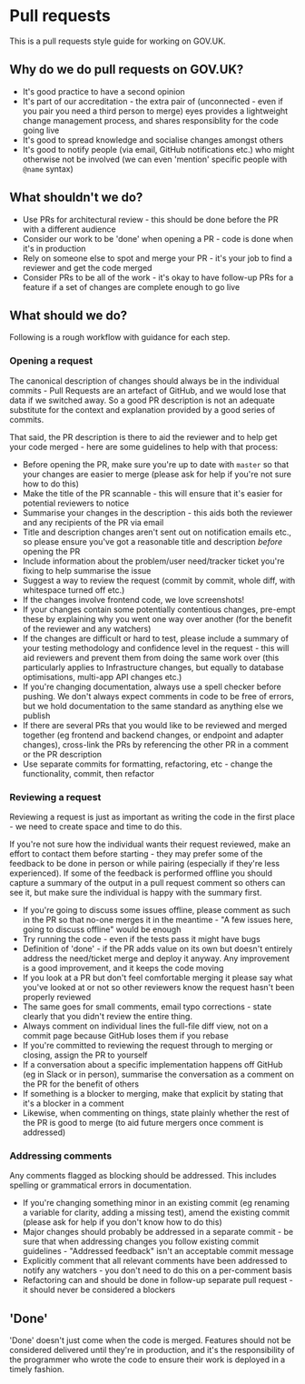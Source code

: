 # Pull requests

This is a pull requests style guide for working on GOV.UK.

## Why do we do pull requests on GOV.UK?

- It's good practice to have a second opinion
- It's part of our accreditation - the extra pair of (unconnected - even if you
  pair you need a third person to merge) eyes provides a lightweight change
  management process, and shares responsiblity for the code going live
- It's good to spread knowledge and socialise changes amongst others
- It's good to notify people (via email, GitHub notifications etc.) who might
  otherwise not be involved (we can even 'mention' specific people with `@name`
  syntax)

## What shouldn't we do?

- Use PRs for architectural review - this should be done before the PR with a
  different audience
- Consider our work to be 'done' when opening a PR - code is done when it's in
  production
- Rely on someone else to spot and merge your PR - it's your job to find a
  reviewer and get the code merged
- Consider PRs to be all of the work - it's okay to have follow-up PRs for a
  feature if a set of changes are complete enough to go live

## What should we do?

Following is a rough workflow with guidance for each step.

### Opening a request

The canonical description of changes should always be in the individual
commits - Pull Requests are an artefact of GitHub, and we would lose that data
if we switched away. So a good PR description is not an adequate substitute for
the context and explanation provided by a good series of commits.

That said, the PR description is there to aid the reviewer and to help get your
code merged - here are some guidelines to help with that process:

- Before opening the PR, make sure you're up to date with `master` so that your
  changes are easier to merge (please ask for help if you're not sure how to do
  this)
- Make the title of the PR scannable - this will ensure that it's easier for
  potential reviewers to notice
- Summarise your changes in the description - this aids both the reviewer and
  any recipients of the PR via email
- Title and description changes aren't sent out on notification emails etc., so
  please ensure you've got a reasonable title and description *before* opening
  the PR
- Include information about the problem/user need/tracker ticket you're fixing
  to help summarise the issue
- Suggest a way to review the request (commit by commit, whole diff, with
  whitespace turned off etc.)
- If the changes involve frontend code, we love screenshots!
- If your changes contain some potentially contentious changes, pre-empt these
  by explaining why you went one way over another (for the benefit of the
  reviewer and any watchers)
- If the changes are difficult or hard to test, please include a summary of your
  testing methodology and confidence level in the request - this will aid
  reviewers and prevent them from doing the same work over (this particularly
  applies to Infrastructure changes, but equally to database optimisations,
  multi-app API changes etc.)
- If you're changing documentation, always use a spell checker before pushing.
  We don't always expect comments in code to be free of errors, but we hold
  documentation to the same standard as anything else we publish
- If there are several PRs that you would like to be reviewed and merged together
  (eg frontend and backend changes, or endpoint and adapter changes), cross-link
  the PRs by referencing the other PR in a comment or the PR description
- Use separate commits for formatting, refactoring, etc - change the
  functionality, commit, then refactor

### Reviewing a request

Reviewing a request is just as important as writing the code in the first
place - we need to create space and time to do this.

If you're not sure how the individual wants their request reviewed, make an
effort to contact them before starting - they may prefer some of the feedback to
be done in person or while pairing (especially if they're less experienced). If
some of the feedback is performed offline you should capture a summary of the
output in a pull request comment so others can see it, but make sure the
individual is happy with the summary first.

- If you're going to discuss some issues offline, please comment as such in the
  PR so that no-one merges it in the meantime - "A few issues here, going to
  discuss offline" would be enough
- Try running the code - even if the tests pass it might have bugs
- Definition of 'done' - if the PR adds value on its own but doesn't entirely
  address the need/ticket merge and deploy it anyway. Any improvement is a good
  improvement, and it keeps the code moving
- If you look at a PR but don't feel comfortable merging it please say what
  you've looked at or not so other reviewers know the request hasn't been
  properly reviewed
- The same goes for small comments, email typo corrections - state clearly that
  you didn't review the entire thing.
- Always comment on individual lines the full-file diff view, not on a commit
  page because GitHub loses them if you rebase
- If you're committed to reviewing the request through to merging or closing,
  assign the PR to yourself
- If a conversation about a specific implementation happens off GitHub (eg in
  Slack or in person), summarise the conversation as a comment on the PR for the
  benefit of others
- If something is a blocker to merging, make that explicit by stating that it's
  a blocker in a comment
- Likewise, when commenting on things, state plainly whether the rest of the PR
  is good to merge (to aid future mergers once comment is addressed)

### Addressing comments

Any comments flagged as blocking should be addressed. This includes spelling or
grammatical errors in documentation.

- If you're changing something minor in an existing commit (eg renaming a
  variable for clarity, adding a missing test), amend the existing commit
  (please ask for help if you don't know how to do this)
- Major changes should probably be addressed in a separate commit - be sure that
  when addressing changes you follow existing commit guidelines - "Addressed
  feedback" isn't an acceptable commit message
- Explicitly comment that all relevant comments have been addressed to notify
  any watchers - you don't need to do this on a per-comment basis
- Refactoring can and should be done in follow-up separate pull request - it
  should never be considered a blockers

## 'Done'

'Done' doesn't just come when the code is merged. Features should not be
considered delivered until they're in production, and it's the responsibility of
the programmer who wrote the code to ensure their work is deployed in a timely
fashion.
